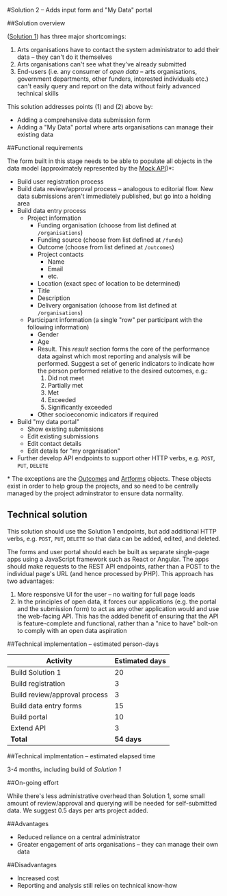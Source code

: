 #Solution 2 – Adds input form and "My Data" portal

##Solution overview

([Solution 1]((../master/solutions/1-minimum-viable-product.md))) has three major shortcomings:

1. Arts organisations have to contact the system administrator to add their data – they can't do it themselves
2. Arts organisations can't see what they've already submitted
3. End-users (i.e. any consumer of *open data* – arts organisations, government departments, other funders, interested individuals etc.) can't easily query and report on the data without fairly advanced technical skills

This solution addresses points (1) and (2) above by:

* Adding a comprehensive data submission form
* Adding a "My Data" portal where arts organisations can manage their existing data

##Functional requirements

The form built in this stage needs to be able to populate all objects in the data model (approximately represented by the [Mock API](../master/mocked-api))\*:

* Build user registration process
* Build data review/approval process – analogous to editorial flow. New data submissions aren't immediately published, but go into a holding area
* Build data entry process
  * Project information
    * Funding organisation (choose from list defined at `/organisations`)
    * Funding source (choose from list defined at `/funds`)
    * Outcome (choose from list defined at `/outcomes`)
    * Project contacts
      * Name
      * Email
      * etc.
    * Location (exact spec of location to be determined)
    * Title
    * Description
    * Delivery organisation (choose from list defined at `/organisations`)
  * Participant information (a single "row" per participant with the following information)
    * Gender
    * Age
    * Result. This *result* section forms the core of the performance data against which most reporting and analysis will be performed. Suggest a set of generic indicators to indicate how the person performed relative to the desired outcomes, e.g.:
      1. Did not meet
      2. Partially met
      3. Met
      4. Exceeded
      5. Significantly exceeded
    * Other socioeconomic indicators if required
* Build "my data portal"
  * Show existing submissions
  * Edit existing submissions
  * Edit contact details
  * Edit details for "my organisation"
* Further develop API endpoints to support other HTTP verbs, e.g. `POST`, `PUT`, `DELETE`

\* The exceptions are the [Outcomes](../master/mocked-api/outcomes.json) and [Artforms](../master/mocked-api/artforms.json) objects. These objects exist in order to help group the projects, and so need to be centrally managed by the project adminstrator to ensure data normality.

## Technical solution

This solution should use the Solution 1 endpoints, but add additional HTTP verbs, e.g. `POST`, `PUT`, `DELETE` so that data can be added, edited, and deleted.

The forms and user portal should each be built as separate single-page apps using a JavaScript framework such as React or Angular. The apps should make requests to the REST API endpoints, rather than a POST to the individual page's URL (and hence processed by PHP). This approach has two advantages:

1. More responsive UI for the user – no waiting for full page loads
2. In the principles of open data, it forces our applications (e.g. the portal and the submission form) to act as any other application would and use the web-facing API. This has the added benefit of ensuring that the API is feature-complete and functional, rather than a "nice to have" bolt-on to comply with an open data aspiration

##Technical implementation – estimated person-days

Activity | Estimated days
--- | ---
Build Solution 1 | 20
Build registration | 3
Build review/approval process | 3
Build data entry forms | 15
Build portal | 10
Extend API | 3
**Total** | **54 days**

##Technical implmentation – estimated elapsed time

3-4 months, including build of *Solution 1*

##On-going effort

While there's less administrative overhead than Solution 1, some small amount of review/approval and querying will be needed for self-submitted data. We suggest 0.5 days per arts project added.

##Advantages

* Reduced reliance on a central administrator
* Greater engagement of arts organisations – they can manage their own data

##Disadvantages

* Increased cost
* Reporting and analysis still relies on technical know-how